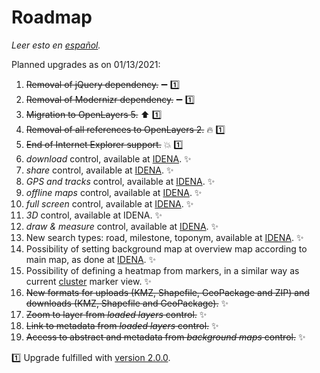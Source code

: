 # Roadmap
*Leer esto en [español](./roadmap.es-ES.md).*

Planned upgrades as on 01/13/2021:
1.	~~Removal of jQuery dependency.~~ :heavy_minus_sign: :one:
2.	~~Removal of Modernizr dependency.~~ :heavy_minus_sign: :one:
3.	~~Migration to OpenLayers 5.~~ :arrow_up: :one:
4.	~~Removal of all references to OpenLayers 2.~~ :fire: :one:
5.	~~End of Internet Explorer support.~~ :boom: :one:
6.	*download* control, available at [IDENA](https://idena.navarra.es/navegar/?lang=en "Spatial Data Infrastructure of Navarre"). :sparkles:
7.	*share* control, available at [IDENA](https://idena.navarra.es/navegar/?lang=en "Spatial Data Infrastructure of Navarre"). :sparkles:
8.	*GPS and tracks* control, available at [IDENA](https://idena.navarra.es/navegar/?lang=en "Spatial Data Infrastructure of Navarre"). :sparkles:
9.	*offline maps* control, available at [IDENA](https://idena.navarra.es/navegar/?lang=en "Spatial Data Infrastructure of Navarre"). :sparkles:
10.	*full screen* control, available at [IDENA](https://idena.navarra.es/navegar/?lang=en "Spatial Data Infrastructure of Navarre"). :sparkles:
11.	*3D* control, available at IDENA. :sparkles:
12.	*draw & measure* control, available at [IDENA](https://idena.navarra.es/navegar/?lang=en "Spatial Data Infrastructure of Navarre"). :sparkles:
13.	New search types: road, milestone, toponym, available at [IDENA](https://idena.navarra.es/navegar/?lang=en "Spatial Data Infrastructure of Navarre"). :sparkles:
14.	Possibility of setting background map at overview map according to main map, as done at [IDENA](https://idena.navarra.es/navegar/?lang=en "Spatial Data Infrastructure of Navarre"). :sparkles:
15.	Possibility of defining a heatmap from markers, in a similar way as current [cluster](http://sitna.navarra.es/api/examples/cfg.ClusterStyleOptions.point.html) marker view. :sparkles:
16.	~~New formats for uploads (KMZ, Shapefile, GeoPackage and ZIP) and downloads (KMZ, Shapefile and GeoPackage).~~ :sparkles:
17.	~~Zoom to layer from *loaded layers* control.~~ :sparkles:
18.	~~Link to metadata from *loaded layers* control.~~ :sparkles:
19.	~~Access to abstract and metadata from *background maps* control.~~ :sparkles:

:one: Upgrade fulfilled with [version 2.0.0](https://github.com/sitna/api-sitna/releases/tag/v2.0.0).
